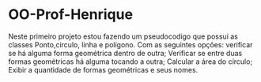 # OO-Prof-Henrique
Neste primeiro projeto estou fazendo um pseudocodigo que possui as classes Ponto,circulo, linha e polígono.
Com as seguintes opções:
verificar se há alguma forma geométrica dentro de outra; 
Verificar se entre duas formas geométricas há alguma tocando a outra;
Calcular a área do círculo;
Exibir a quantidade de formas geométricas e seus nomes.
